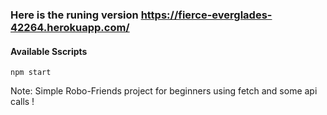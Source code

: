 ### Here is the runing version https://fierce-everglades-42264.herokuapp.com/
#### Available Sscripts


```npm start ```

Note: Simple Robo-Friends project for beginners using fetch and some api calls !
